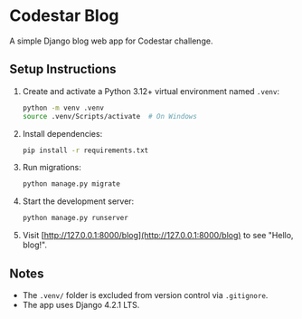 # Codestar Blog

A simple Django blog web app for Codestar challenge.

## Setup Instructions

1. Create and activate a Python 3.12+ virtual environment named `.venv`:
   ```bash
   python -m venv .venv
   source .venv/Scripts/activate  # On Windows
   ```
2. Install dependencies:
   ```bash
   pip install -r requirements.txt
   ```
3. Run migrations:
   ```bash
   python manage.py migrate
   ```
4. Start the development server:
   ```bash
   python manage.py runserver
   ```
5. Visit [http://127.0.0.1:8000/blog](http://127.0.0.1:8000/blog) to see "Hello, blog!".

## Notes
- The `.venv/` folder is excluded from version control via `.gitignore`.
- The app uses Django 4.2.1 LTS.
